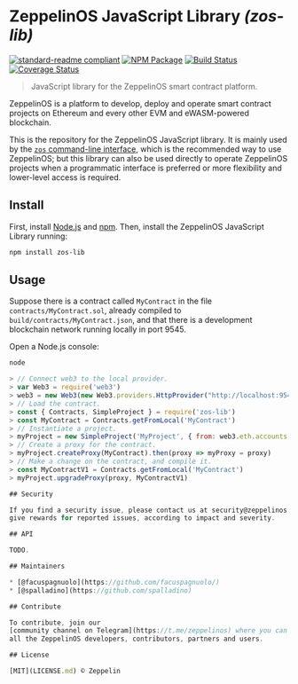 # ZeppelinOS JavaScript Library _(zos-lib)_

[![standard-readme compliant](https://img.shields.io/badge/readme%20style-standard-brightgreen.svg)](https://github.com/RichardLitt/standard-readme)
[![NPM Package](https://img.shields.io/npm/v/zos-lib.svg?style=flat-square)](https://www.npmjs.org/package/zos-lib)
[![Build Status](https://travis-ci.org/zeppelinos/zos-lib.svg?branch=master)](https://travis-ci.org/zeppelinos/zos-lib)
[![Coverage Status](https://coveralls.io/repos/github/zeppelinos/zos-lib/badge.svg?branch=master)](https://coveralls.io/github/zeppelinos/zos-lib?branch=master)

> JavaScript library for the ZeppelinOS smart contract platform.

ZeppelinOS is a platform to develop, deploy and operate smart contract
projects on Ethereum and every other EVM and eWASM-powered blockchain.

This is the repository for the ZeppelinOS JavaScript library. It is mainly used
by the
[`zos` command-line interface](https://github.com/zeppelinos/zos/tree/master/packages/cli#zeppelinos-command-line-interface),
which is the recommended way to use ZeppelinOS; but this library can also be
used directly to operate ZeppelinOS projects when a programmatic interface is
preferred or more flexibility and lower-level access is required.

## Install

First, install [Node.js](http://nodejs.org/) and [npm](https://npmjs.com/).
Then, install the ZeppelinOS JavaScript Library running:

```sh
npm install zos-lib
```

## Usage

Suppose there is a contract called `MyContract` in the file
`contracts/MyContract.sol`, already compiled to
`build/contracts/MyContract.json`, and that there is a development blockchain
network running locally in port 9545.

Open a Node.js console:

```sh
node
```

```js
> // Connect web3 to the local provider.
> var Web3 = require('web3')
> web3 = new Web3(new Web3.providers.HttpProvider("http://localhost:9545"))
> // Load the contract.
> const { Contracts, SimpleProject } = require('zos-lib')
> const MyContract = Contracts.getFromLocal('MyContract')
> // Instantiate a project.
> myProject = new SimpleProject('MyProject', { from: web3.eth.accounts[0] });
> // Create a proxy for the contract.
> myProject.createProxy(MyContract).then(proxy => myProxy = proxy)
> // Make a change on the contract, and compile it.
> const MyContractV1 = Contracts.getFromLocal('MyContract')
> myProject.upgradeProxy(proxy, MyContractV1)

## Security

If you find a security issue, please contact us at security@zeppelinos.org. We
give rewards for reported issues, according to impact and severity.

## API

TODO.

## Maintainers

* [@facuspagnuolo](https://github.com/facuspagnuolo/)
* [@spalladino](https://github.com/spalladino)

## Contribute

To contribute, join our
[community channel on Telegram](https://t.me/zeppelinos) where you can talk to
all the ZeppelinOS developers, contributors, partners and users.

## License

[MIT](LICENSE.md) © Zeppelin
